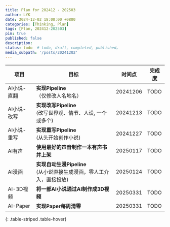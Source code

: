 ```yaml
---
title: Plan for 202412 - 202503
author: LYK
date: 2024-12-02 18:00:00 +0800
categories: [Thinking, Plan]
tags: [Plan, 202412-202503]
pin: true
published: false
description: 
status: todo  # todo, draft, completed, published。
media_subpath: '/posts/20241202'
---
```



| 项目 | 目标 | 时间点 | 完成度 |
|--|---------|---------|--------|
| AI小说-直翻 | **实现Pipeline** <br>（仅修改人名地名） | 20241206| TODO |
| AI小说-改写 | **实现改写Pipeline** <br> (改写世界观、情节、人设, 一个或多个) | 20241213 | TODO |
| AI小说-重写 | **实现重写Pipeline** <br> (从头开始创作小说) | 20241227 | TODO |
| AI有声 | **使用最好的声音制作一本有声书并上架** | 20250117 | TODO |
| AI漫画 | **实现自动生漫Pipeline** <br> (从小说直接生成漫画，零人工介入，直接投放) | 20250124 | TODO|
| AI-3D视频 | **将一部AI小说通过AI制作成3D视频** | 20250331 | TODO |
| AI-Paper | **实现Paper每周清零** | 20250331 | TODO |

{: .table-striped .table-hover}







